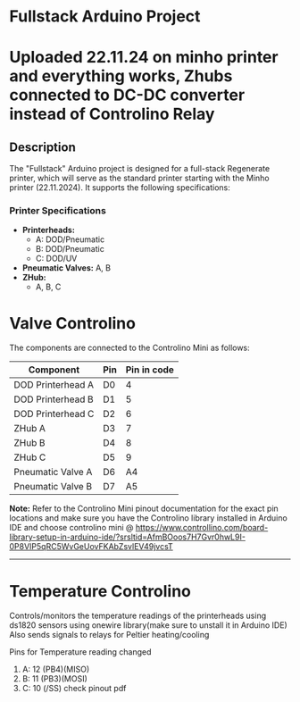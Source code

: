 # Fullstack Arduino Project
# Uploaded 22.11.24 on minho printer and everything works, Zhubs connected to DC-DC converter instead of Controlino Relay

## Description

The "Fullstack" Arduino project is designed for a full-stack Regenerate printer, which will serve as the standard printer starting with the Minho printer (22.11.2024). It supports the following specifications:

### Printer Specifications

- **Printerheads:**
  - A: DOD/Pneumatic
  - B: DOD/Pneumatic
  - C: DOD/UV
- **Pneumatic Valves:** A, B
- **ZHub:**
  - A, B, C

# Valve Controlino

The components are connected to the Controlino Mini as follows:

| Component            | Pin  | Pin in code |   
|----------------------|------|-------------|  
| DOD Printerhead A    | D0   |      4      |  
| DOD Printerhead B    | D1   |      5      |  
| DOD Printerhead C    | D2   |      6      |  
| ZHub A               | D3   |      7      |   
| ZHub B               | D4   |      8      |    
| ZHub C               | D5   |      9      |  
| Pneumatic Valve A    | D6   |     A4      |  
| Pneumatic Valve B    | D7   |     A5      |  

**Note:** Refer to the Controlino Mini pinout documentation for the exact pin locations and make sure you have the Controlino library installed in Arduino IDE and choose controlino mini @
https://www.controllino.com/board-library-setup-in-arduino-ide/?srsltid=AfmBOoos7H7Gvr0hwL9I-0P8VIP5qRC5WvGeUovFKAbZsvlEV49jvcsT

---

# Temperature Controlino

Controls/monitors the temperature readings of the printerheads using ds1820 sensors using onewire library(make sure to unstall it in Arduino IDE)
Also sends signals to relays for Peltier heating/cooling 

Pins for Temperature reading changed
1. A: 12 (PB4)(MISO)
2. B: 11 (PB3)(MOSI)
3. C: 10 (/SS)
check pinout pdf




